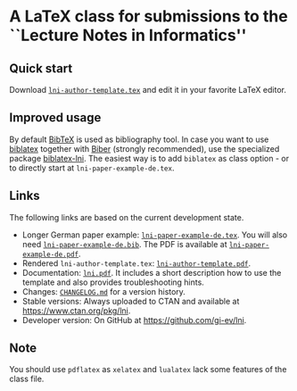 ---
---

# A LaTeX class for submissions to the ``Lecture Notes in Informatics''

## Quick start

Download [`lni-author-template.tex`]([lni-author-template.tex](https://github.com/gi-ev/LNI/blob/main/lni-author-template.tex)) and edit it in your favorite LaTeX editor.

## Improved usage

By default [BibTeX](https://www.ctan.org/pkg/bibtex) is used as bibliography tool.
In case you want to use [biblatex](https://www.ctan.org/pkg/biblatex) together with [Biber](https://www.ctan.org/pkg/biber) (strongly recommended), use the specialized package [biblatex-lni](https://ctan.org/pkg/biblatex-lni).
The easiest way is to add `biblatex` as class option - or to directly start at `lni-paper-example-de.tex`.

## Links

The following links are based on the current development state.

- Longer German paper example: [`lni-paper-example-de.tex`](https://github.com/gi-ev/LNI/blob/main/lni-paper-example-de.tex).
  You will also need [`lni-paper-example-de.bib`](https://github.com/gi-ev/LNI/blob/main/lni-paper-example-de.bib).
  The PDF is available at [`lni-paper-example-de.pdf`](https://gi-ev.github.io/LNI/lni-paper-example-de.pdf).
- Rendered `lni-author-template.tex`: [`lni-author-template.pdf`](https://gi-ev.github.io/LNI/lni-author-template.pdf).
- Documentation: [`lni.pdf`](https://gi-ev.github.io/LNI/lni.pdf). It includes a short description how to use the template and also provides troubleshooting hints.
- Changes: [`CHANGELOG.md`](https://github.com/gi-ev/LNI/blob/main/CHANGELOG.md#changelog) for a version history.
- Stable versions: Always uploaded to CTAN and available at <https://www.ctan.org/pkg/lni>.
- Developer version: On GitHub at <https://github.com/gi-ev/lni>.

## Note

You should use `pdflatex` as `xelatex` and `lualatex` lack some features of the class file.

[GI]: https://gi.de/
[Lecture Notes in Informatics]: https://gi.de/service/publikationen/lni
